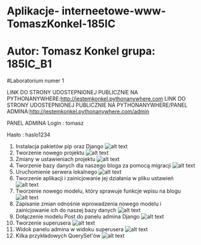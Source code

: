 # Aplikacje- interneetowe-www-TomaszKonkel-185IC
# Autor: Tomasz Konkel grupa: 185IC_B1

#Laboratorium numer 1

LINK DO STRONY UDOSTEPNIONEJ PUBLICZNIE NA PYTHONANYWHERE:http://jestemkonkel.pythonanywhere.com
LINK DO STRONY UDOSTEPNIONEJ PUBLICZNIE NA PYTHONANYWHERE/PANEL ADMINA:http://jestemkonkel.pythonanywhere.com/admin

PANEL ADMINA 
Login : tomasz


Hasło : haslo1234
1. Instalacja pakietów pip oraz Django
![alt text](https://github.com/TomaszKonkel/aplikacje-internetowe-TomaszKonkel-185ic/blob/master/Zdjecia/1.PNG)						
2. Tworzenie nowego projektu 
![alt text](https://github.com/TomaszKonkel/aplikacje-internetowe-TomaszKonkel-185ic/blob/master/Zdjecia/2.PNG)						
3. Zmiany w ustawieniach projektu
![alt text](https://github.com/TomaszKonkel/aplikacje-internetowe-TomaszKonkel-185ic/blob/master/Zdjecia/3.PNG)						
4. Tworzenie bazy danych dla naszego bloga za pomocą migracji 
![alt text](https://github.com/TomaszKonkel/aplikacje-internetowe-TomaszKonkel-185ic/blob/master/Zdjecia/4.PNG)						
5. Uruchomienie serwera lokalnego
![alt text](https://github.com/TomaszKonkel/aplikacje-internetowe-TomaszKonkel-185ic/blob/master/Zdjecia/5.PNG)							
6. Tworzenie aplikacji i zainicjowanie jej działania w pliku ustawień
![alt text](https://github.com/TomaszKonkel/aplikacje-internetowe-TomaszKonkel-185ic/blob/master/Zdjecia/6.PNG)							
7. Tworzenie nowego modelu, który sprawuje funkcje wpisu na blogu
![alt text](https://github.com/TomaszKonkel/aplikacje-internetowe-TomaszKonkel-185ic/blob/master/Zdjecia/7.PNG)							
8. Zapisanie zmian odnośnie wprowadzenia nowego modelu i zainicjowanie ich do naszej bazy danych
![alt text](https://github.com/TomaszKonkel/aplikacje-internetowe-TomaszKonkel-185ic/blob/master/Zdjecia/8.PNG)						
9. Dołączenie modelu Post do panelu admina Django
![alt text](https://github.com/TomaszKonkel/aplikacje-internetowe-TomaszKonkel-185ic/blob/master/Zdjecia/9.PNG)							
10. Tworzenie superusera
![alt text](https://github.com/TomaszKonkel/aplikacje-internetowe-TomaszKonkel-185ic/blob/master/Zdjecia/10.PNG)							
11. Widok panelu admina w widoku superusera
![alt text](https://github.com/TomaszKonkel/aplikacje-internetowe-TomaszKonkel-185ic/blob/master/Zdjecia/11.PNG)							
12. Kilka przykładowych QuerySet'ów
![alt text](https://github.com/TomaszKonkel/aplikacje-internetowe-TomaszKonkel-185ic/blob/master/Zdjecia/12.PNG)

					
